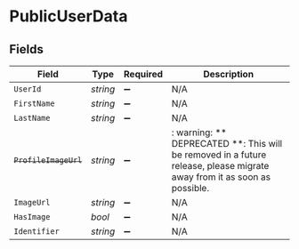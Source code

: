 # PublicUserData


## Fields

| Field                                                                                                                   | Type                                                                                                                    | Required                                                                                                                | Description                                                                                                             |
| ----------------------------------------------------------------------------------------------------------------------- | ----------------------------------------------------------------------------------------------------------------------- | ----------------------------------------------------------------------------------------------------------------------- | ----------------------------------------------------------------------------------------------------------------------- |
| `UserId`                                                                                                                | *string*                                                                                                                | :heavy_minus_sign:                                                                                                      | N/A                                                                                                                     |
| `FirstName`                                                                                                             | *string*                                                                                                                | :heavy_minus_sign:                                                                                                      | N/A                                                                                                                     |
| `LastName`                                                                                                              | *string*                                                                                                                | :heavy_minus_sign:                                                                                                      | N/A                                                                                                                     |
| ~~`ProfileImageUrl`~~                                                                                                   | *string*                                                                                                                | :heavy_minus_sign:                                                                                                      | : warning: ** DEPRECATED **: This will be removed in a future release, please migrate away from it as soon as possible. |
| `ImageUrl`                                                                                                              | *string*                                                                                                                | :heavy_minus_sign:                                                                                                      | N/A                                                                                                                     |
| `HasImage`                                                                                                              | *bool*                                                                                                                  | :heavy_minus_sign:                                                                                                      | N/A                                                                                                                     |
| `Identifier`                                                                                                            | *string*                                                                                                                | :heavy_minus_sign:                                                                                                      | N/A                                                                                                                     |